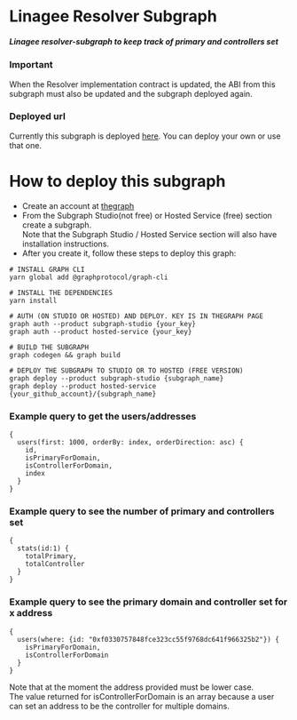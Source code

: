 # Linagee Resolver Subgraph

##### Linagee resolver-subgraph to keep track of primary and controllers set

### Important 
When the Resolver implementation contract is updated, the ABI from 
this subgraph must also be updated and the subgraph deployed again.

### Deployed url
Currently this subgraph is deployed [here](https://thegraph.com/hosted-service/subgraph/chriton/lnr-resolver-subgraph).
You can deploy your own or use that one.

# How to deploy this subgraph

- Create an account at [thegraph](https://thegraph.com/)
- From the Subgraph Studio(not free) or Hosted Service (free) section create a subgraph.   
  Note that the Subgraph Studio / Hosted Service section will also have installation instructions.
- After you create it, follow these steps to deploy this graph:

```shell
# INSTALL GRAPH CLI 
yarn global add @graphprotocol/graph-cli

# INSTALL THE DEPENDENCIES
yarn install

# AUTH (ON STUDIO OR HOSTED) AND DEPLOY. KEY IS IN THEGRAPH PAGE
graph auth --product subgraph-studio {your_key}
graph auth --product hosted-service {your_key}

# BUILD THE SUBGRAPH
graph codegen && graph build

# DEPLOY THE SUBGRAPH TO STUDIO OR TO HOSTED (FREE VERSION)
graph deploy --product subgraph-studio {subgraph_name}
graph deploy --product hosted-service {your_github_account}/{subgraph_name}
```

### Example query to get the users/addresses

```
{
  users(first: 1000, orderBy: index, orderDirection: asc) {
    id,
    isPrimaryForDomain,
    isControllerForDomain,
    index
  }
}
```

### Example query to see the number of primary and controllers set
```
{
  stats(id:1) {
    totalPrimary,
    totalController
  }
}
```

### Example query to see the primary domain and controller set for x address
```
{
  users(where: {id: "0xf0330757848fce323cc55f9768dc641f966325b2"}) {
    isPrimaryForDomain,
    isControllerForDomain
  }
}
```

Note that at the moment the address provided must be lower case. <br/>
The value returned for isControllerForDomain is an array because a user can set an address to be
the controller for multiple domains.

